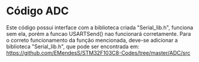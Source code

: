 ﻿# Código ADC
Este código possui interface com a biblioteca criada "Serial_lib.h", funciona sem ela, porém a funcao USARTSend() nao funcionará corretamente.
Para o correto funcionamento da função mencionada, deve-se adicionar a biblioteca "Serial_lib.h", que pode ser encontrada em: https://github.com/EMendesS/STM32F103C8-Codes/tree/master/ADC/src
